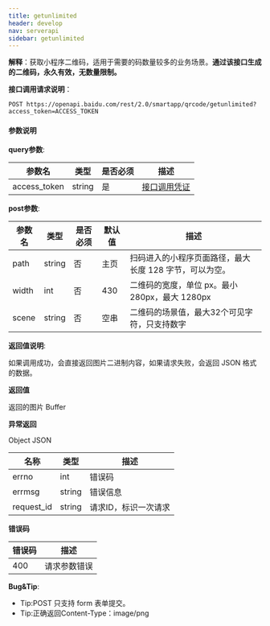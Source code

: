 ```yaml
---
title: getunlimited
header: develop
nav: serverapi
sidebar: getunlimited
---
```


**解释**：获取小程序二维码，适用于需要的码数量较多的业务场景。**通过该接口生成的二维码，永久有效，无数量限制。**

**接口调用请求说明**：

```
POST https://openapi.baidu.com/rest/2.0/smartapp/qrcode/getunlimited?access_token=ACCESS_TOKEN
```

#### 参数说明

**query参数**:

|参数名|	类型|	是否必须|	描述|
|---|---|---|---|
|access_token|	string|	是|	[接口调用凭证](https://smartprogram.baidu.com/docs/develop/serverapi/power_exp/)|

**post参数**:

|参数名|	类型|是否必须|默认值|描述|
|---|---|---|---|---|
|path|	string|	否|	主页|扫码进入的小程序页面路径，最大长度 128 字节，可以为空。|
|width|	int|	否|	430|二维码的宽度，单位 px。最小 280px，最大 1280px|
|scene| string | 否 | 空串 | 二维码的场景值，最大32个可见字符，只支持数字|

**返回值说明**:

如果调用成功，会直接返回图片二进制内容，如果请求失败，会返回 JSON 格式的数据。

**返回值**

返回的图片 Buffer

**异常返回**

Object
JSON

|名称|类型|描述|
|---|---|---|
|errno|	int|错误码|
|errmsg| string |错误信息|
|request_id|	string|请求ID，标识一次请求|

**错误码**

|错误码|描述|
|---|---|
|400|请求参数错误|

**Bug&Tip**:

 - Tip:POST 只支持 form 表单提交。 
 - Tip:正确返回Content-Type：image/png

